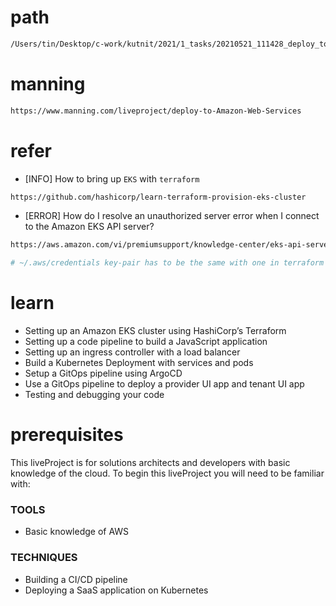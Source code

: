 # path
```sh
/Users/tin/Desktop/c-work/kutnit/2021/1_tasks/20210521_111428_deploy_to_amazon_web_services_manning
```

# manning
```sh
https://www.manning.com/liveproject/deploy-to-Amazon-Web-Services
```

# refer
* [INFO] How to bring up `EKS` with `terraform`
```sh
https://github.com/hashicorp/learn-terraform-provision-eks-cluster
```

* [ERROR] How do I resolve an unauthorized server error when I connect to the Amazon EKS API server?
```sh
https://aws.amazon.com/vi/premiumsupport/knowledge-center/eks-api-server-unauthorized-error/

# ~/.aws/credentials key-pair has to be the same with one in terraform
```

# learn
* Setting up an Amazon EKS cluster using HashiCorp’s Terraform
* Setting up a code pipeline to build a JavaScript application
* Setting up an ingress controller with a load balancer
* Build a Kubernetes Deployment with services and pods
* Setup a GitOps pipeline using ArgoCD
* Use a GitOps pipeline to deploy a provider UI app and tenant UI app
* Testing and debugging your code

# prerequisites
This liveProject is for solutions architects and developers with basic knowledge of the cloud. To begin this liveProject you will need to be familiar with:

### TOOLS
* Basic knowledge of AWS
### TECHNIQUES
* Building a CI/CD pipeline
* Deploying a SaaS application on Kubernetes
